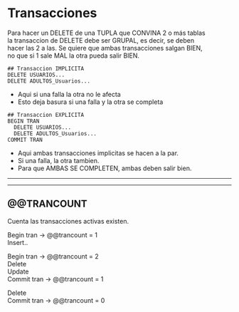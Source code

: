 # Transacciones
Para hacer un DELETE de una TUPLA que CONVINA 2 o más tablas  
la transaccion de DELETE debe ser GRUPAL, es decir, se deben  
hacer las 2 a las. Se quiere que ambas transacciones salgan BIEN,  
no que si 1 sale MAL la otra pueda salir BIEN.

```IMPLICITA
## Transaccion IMPLICITA
DELETE USUARIOS...  
DELETE ADULTOS_Usuarios...  
```
- Aqui si una falla la otra no le afecta
- Esto deja basura si una falla y la otra se completa
  
```EXPLICITA
## Transaccion EXPLICITA
BEGIN TRAN  
  DELETE USUARIOS...  
  DELETE ADULTOS_Usuarios...  
COMMIT TRAN  
```
- Aqui ambas transacciones implicitas se hacen a la par.
- Si una falla, la otra tambien.
- Para que AMBAS SE COMPLETEN, ambas deben salir bien.
  
---
---
  
## @@TRANCOUNT
Cuenta las transacciones activas existen.  
  
Begin tran           ->      @@trancount = 1  
  Insert..  
    
  Begin tran        ->       @@trancount = 2  
    Delete  
    Update  
  Commit tran       ->       @@trancount = 1  
    
  Delete  
Commit tran        ->       @@trancount = 0  
